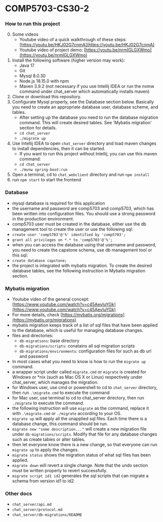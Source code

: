 # COMP5703-CS30-2

### How to run this project
0. Some videos
    * Youtube video of a quick walkthrough of these steps: [https://youtu.be/HKJ02G7cnmA](https://youtu.be/HKJ02G7cnmA)
    * Youtube video of project demo: [https://youtu.be/nrmIGLGXWmo](https://youtu.be/nrmIGLGXWmo)
1. Install the following software (higher version may work):
    * Java 17
    * Git
    * Mysql 8.0.30
    * Node.js 18.15.0 with npm
    * Maven 3.9.2 (not necessary if you use Intellij IDEA or run the nvmw command under chat_server which automatically installs maven)
2. Clone or download this repository.
3. Configurate Mysql properly, see the Database section below. Basically you need to create an appropriate database user, database scheme, and tables.
    * After setting up the database you need to run the database migration command. This will create desired tables. See 'Mybatis migration' section for details.
    * `cd chat_server`
    * `./migrate up`
4. Use Intellij IDEA to open `chat_server` directory and load maven changes to install dependencies, then it can be started.
    * If you want to run this project without Intellij, you can use this maven command:
    * `cd chat_server`
    * `./mvnw spring-boot:run`
5. Open a terminal, cd to `chat_webclient` directory and run `npm install`
6. run `npm start` to start the frontend

### Database
* mysql database is required for this application
* the username and password are comp5703 and comp5703, which has been written into configuration files. You should use a strong password in the production environment.
* comp5703 user must be created in the database, either use the db management tool to create the user or use the following sql:
* `create user 'comp5703'@'%' identified by 'comp5703';`
* `grant all privileges on *.* to 'comp5703'@'%';`
* when you can access the database using that username and password, you need to create the capstone schema, use db management tool or this sql:
* `create database capstone;`
* the project is integrated with mybatis migration. To create the desired database tables, see the following instruction in Mybatis migration section.

### Mybatis migration
* Youtube video of the general concept: [https://www.youtube.com/watch?v=c45AevIuYGk](https://www.youtube.com/watch?v=c45AevIuYGk)
* For more details, check [https://mybatis.org/migrations](https://mybatis.org/migrations)
* mybatis migration keeps track of a list of sql files that have been applied to the database, which is useful for managing database changes.
* files and directories:
    * `db-migrations`: base directory
    * `db-migrations/scripts`: conatains all sql migration scripts
    * `db-migrations/environments`: configuration files for such as db url and password
* In most cases what you need to know is how to run the `migrate up` command.
* a wrapper script under called `migrate.cmd` or `migrate` is created for Windows or *nix (such as Mac OS X or Linux) respectively under chat_server, which manages the migration.
* for Windows user, use cmd or powershell to cd to `chat_server` directory, then run `.\migrate.cmd` to execute the command
* for Mac user, use terminal to cd to chat_server directory, then run `./migrate` to execute the command.
* the following instruction will use `migrate` as the command, replace it with `.\migrate.cmd` or `./migrate` according to your OS.
* `migrate up` will apply all the unapplied sql files. Each time there is a database change, this command should be run.
* `migrate new "some description..."` will create a new migration file under `db-migrations/scripts`. Modify that file for any database changes such as create tables or alter tables.
* then let everyone know there is a new change, so that everyone can run `migrate up` to apply the changes.
* `migrate status` shows the migration status of what sql files has been applied.
* `migrate down` will revert a single change. Note that the undo section must be written properly to revert successfully.
* `migrate script id1 id2` generates the sql scripts that can migrate a schema from version id1 to id2

### Other docs
* `chat_server/api.md`
* `chat_server/protocol.md`
* `chat_server/db-migrations/README`
